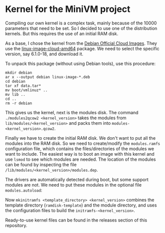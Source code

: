# Kernel for the MiniVM project

Compiling our own kernel is a complex task, mainly
because of the 10000 parameters that need to be set.
So I decided to use one of the distribution kernels.
But this requires the use of an initial RAM disk.

As a base, I chose the kernel from the
[Debian Official Cloud Images](https://cloud.debian.org/images/cloud/).
They use the [linux-image-cloud-amd64](https://packages.debian.org/bookworm/linux-image-cloud-amd64) package.
We need to select the specific version, say 6.1.0-18, and download it.

To unpack this package (without using Debian tools), use this procedure:

```
mkdir debian
ar x --output debian linux-image-*.deb
cd debian
tar xf data.tar*
mv boot/vmlinuz* ..
mv lib ..
cd ..
rm -r debian
```

This gives us the kernel, next is the modules disk.
The command `./modules2qcow2 <kernel_version>` takes the modules
from `lib/modules/<kernel_version>` and packs them into
`modules-<kernel_version>.qcow2`.

Finally we have to create the initial RAM disk.
We don't want to put all the modules into the RAM disk.
So we need to create/modify the `modules.ramfs` configuration file,
which contains the files/directories of the modules we want to include.
The easiest way is to boot an image with this kernel and
use `lsmod` to see which modules are needed.
The location of the modules can be found by inspecting the file
`/lib/modules/<kernel_version>/modules.dep`.

The drivers are automatically detected during boot,
but some support modules are not.
We need to put these modules in the optional file `modules.autoload`:

Now `mkinitramfs <template_directory> <kernel_version>`
combines the template directory (`ramdisk-template`) and the module directory,
and uses the configuration files to build the `initramfs-<kernel_version>`.

Ready-to-use kernel files can be found in the releases section
of this repository.
